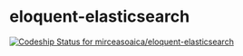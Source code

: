 # eloquent-elasticsearch

[ ![Codeship Status for mirceasoaica/eloquent-elasticsearch](https://app.codeship.com/projects/36522f80-c724-0136-7250-2221f6ff312f/status?branch=master)](https://app.codeship.com/projects/314643)
